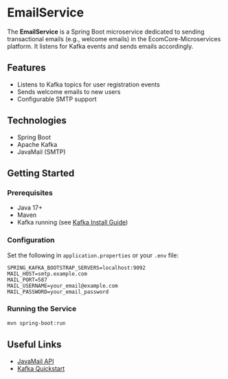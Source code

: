 # EmailService

The **EmailService** is a Spring Boot microservice dedicated to sending transactional emails (e.g., welcome emails) in the EcomCore-Microservices platform. It listens for Kafka events and sends emails accordingly.

## Features

- Listens to Kafka topics for user registration events
- Sends welcome emails to new users
- Configurable SMTP support

## Technologies

- Spring Boot
- Apache Kafka
- JavaMail (SMTP)

## Getting Started

### Prerequisites

- Java 17+
- Maven
- Kafka running (see [Kafka Install Guide](https://learn.conduktor.io/kafka/how-to-install-apache-kafka-on-windows/))

### Configuration

Set the following in `application.properties` or your `.env` file:

```
SPRING_KAFKA_BOOTSTRAP_SERVERS=localhost:9092
MAIL_HOST=smtp.example.com
MAIL_PORT=587
MAIL_USERNAME=your_email@example.com
MAIL_PASSWORD=your_email_password
```

### Running the Service

```bash
mvn spring-boot:run
```

## Useful Links

- [JavaMail API](https://javaee.github.io/javamail/)
- [Kafka Quickstart](https://learn.conduktor.io/kafka/how-to-install-apache-kafka-on-windows/)